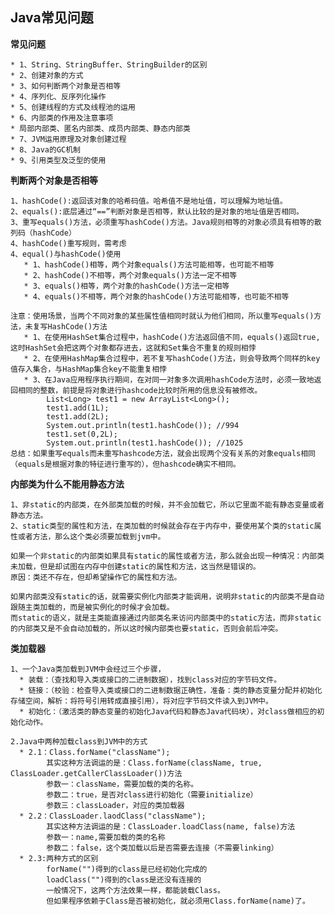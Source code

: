 ## Java常见问题 ##

**常见问题**
	
	* 1、String、StringBuffer、StringBuilder的区别
	* 2、创建对象的方式
	* 3、如何判断两个对象是否相等
	* 4、序列化、反序列化操作
	* 5、创建线程的方式及线程池的运用
	* 6、内部类的作用及注意事项
	* 局部内部类、匿名内部类、成员内部类、静态内部类
	* 7、JVM运用原理及对象创建过程
	* 8、Java的GC机制
	* 9、引用类型及泛型的使用

**判断两个对象是否相等**
	
	1、hashCode():返回该对象的哈希码值。哈希值不是地址值，可以理解为地址值。
	2、equals():底层通过“==”判断对象是否相等，默认比较的是对象的地址值是否相同。
	3、重写equals()方法，必须重写hashCode()方法。Java规则相等的对象必须具有相等的散列码（hashCode）
	4、hashCode()重写规则，需考虑
	4、equal()与hashCode()使用
	   * 1、hashCode()相等，两个对象equals()方法可能相等，也可能不相等
	   * 2、hashCode()不相等，两个对象equals()方法一定不相等
	   * 3、equals()相等，两个对象的hashCode()方法一定相等
	   * 4、equals()不相等，两个对象的hashCode()方法可能相等，也可能不相等
	   
	注意：使用场景，当两个不同对象的某些属性值相同时就认为他们相同，所以重写equals()方法，未复写HashCode()方法
	   * 1、在使用HashSet集合过程中，hashCode()方法返回值不同，equals()返回true,这时HashSet会把这两个对象都存进去，这就和Set集合不重复的规则相悖
	   * 2、在使用HashMap集合过程中，若不复写hashCode()方法，则会导致两个同样的key值存入集合，与HashMap集合key不能重复相悖
	   * 3、在Java应用程序执行期间，在对同一对象多次调用hashCode方法时，必须一致地返回相同的整数，前提是将对象进行hashcode比较时所用的信息没有被修改。	
			List<Long> test1 = new ArrayList<Long>(); 
			test1.add(1L); 
			test1.add(2L); 
			System.out.println(test1.hashCode()); //994 
			test1.set(0,2L); 
			System.out.println(test1.hashCode()); //1025
	总结：如果重写equals而未重写hashcode方法，就会出现两个没有关系的对象equals相同（equals是根据对象的特征进行重写的），但hashcode确实不相同。 

**内部类为什么不能用静态方法**
		
	1、非static的内部类，在外部类加载的时候，并不会加载它，所以它里面不能有静态变量或者静态方法。
    2、static类型的属性和方法，在类加载的时候就会存在于内存中，要使用某个类的static属性或者方法，那么这个类必须要加载到jvm中。
    
	如果一个非static的内部类如果具有static的属性或者方法，那么就会出现一种情况：内部类未加载，但是却试图在内存中创建static的属性和方法，这当然是错误的。
    原因：类还不存在，但却希望操作它的属性和方法。
	
	如果内部类没有static的话，就需要实例化内部类才能调用，说明非static的内部类不是自动跟随主类加载的，而是被实例化的时候才会加载。
    而static的语义，就是主类能直接通过内部类名来访问内部类中的static方法，而非static的内部类又是不会自动加载的，所以这时候内部类也要static，否则会前后冲突。

**类加载器**

	1、一个Java类加载到JVM中会经过三个步骤，
	  * 装载：（查找和导入类或接口的二进制数据），找到class对应的字节码文件。
	  * 链接：（校验：检查导入类或接口的二进制数据正确性，准备：类的静态变量分配并初始化存储空间，解析：将符号引用转成直接引用），将对应字节码文件读入到JVM中。
	  * 初始化：（激活类的静态变量的初始化Java代码和静态Java代码块），对class做相应的初始化动作。

	2.Java中两种加载class到JVM中的方式
	  * 2.1：Class.forName("className");
	        其实这种方法调运的是：Class.forName(className, true, ClassLoader.getCallerClassLoader())方法
	        参数一：className，需要加载的类的名称。
	        参数二：true，是否对class进行初始化（需要initialize）
	        参数三：classLoader，对应的类加载器
	  * 2.2：ClassLoader.laodClass("className");
	        其实这种方法调运的是：ClassLoader.loadClass(name, false)方法
	        参数一：name,需要加载的类的名称
	        参数二：false，这个类加载以后是否需要去连接（不需要linking）
	  * 2.3:两种方式的区别
	        forName("")得到的class是已经初始化完成的
	        loadClass("")得到的class是还没有连接的
	        一般情况下，这两个方法效果一样，都能装载Class。
	        但如果程序依赖于Class是否被初始化，就必须用Class.forName(name)了。